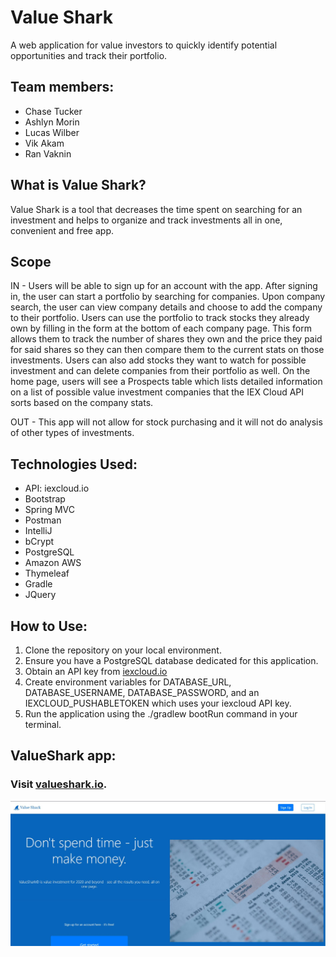 # Value Shark
A web application for value investors to quickly identify potential opportunities and track their portfolio.

## Team members:
* Chase Tucker
* Ashlyn Morin
* Lucas Wilber
* Vik Akam
* Ran Vaknin

## What is Value Shark?
Value Shark is a tool that decreases the time spent on searching for an investment and helps to organize and track investments all in one, convenient and free app.

## Scope
IN - Users will be able to sign up for an account with the app. After signing in, the user can start a portfolio by searching for companies. Upon company search, the user can view company details and choose to add the company to their portfolio. 
Users can use the portfolio to track stocks they already own by filling in the form at the bottom of each company page. This form allows them to track the number of shares they own and the price they paid for said shares so they can then compare them to the current stats on those investments. Users can also add stocks they want to watch for possible investment and can delete companies from their portfolio as well. 
On the home page, users will see a Prospects table which lists detailed information on a list of possible value investment companies that the IEX Cloud API sorts based on the company stats.

OUT - This app will not allow for stock purchasing and it will not do analysis of other types of investments. 

## Technologies Used:
* API: iexcloud.io
* Bootstrap
* Spring MVC
* Postman
* IntelliJ
* bCrypt
* PostgreSQL
* Amazon AWS
* Thymeleaf
* Gradle
* JQuery

## How to Use:
1. Clone the repository on your local environment.
2. Ensure you have a PostgreSQL database dedicated for this application.
3. Obtain an API key from [iexcloud.io](iexcloud.io)
4. Create environment variables for DATABASE_URL, DATABASE_USERNAME, DATABASE_PASSWORD, and an IEXCLOUD_PUSHABLETOKEN which uses your iexcloud API key.
5. Run the application using the ./gradlew bootRun command in your terminal.

## ValueShark app:
### Visit [valueshark.io](valueshark.io).
![Splash Page](src/main/resources/static/img/readmemainpage.jpg)


